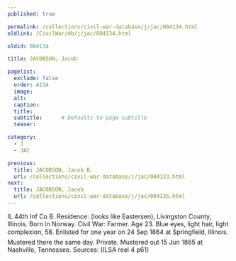 ```yaml
---
published: true

permalink: /collections/civil-war-database/j/jac/004134.html
oldlink: /CivilWar/db/j/jac/004134.html

oldid: 004134

title: JACOBSON, Jacob

pagelist:
  exclude: false
  order: 4134
  image: 
  alt:
  caption:
  title:
  subtitle:      # Defaults to page subtitle
  teaser:

category: 
  - J 
  - JAC

previous:
  title: JACOBSON, Jacob B.
  url: /collections/civil-war-database/j/jac/004133.html  
next:
  title: JACOBSON, Jacob
  url: /collections/civil-war-database/j/jac/004135.html   
---
```

IL 44th Inf Co B. Residence: (looks like Eastersen), Livingston County, Illinois. Born in Norway. Civil War: Farmer. Age 23. Blue eyes, light hair, light complexion, 5&#146;8&#148;. Enlisted for one year on 24 Sep 1864 at Springfield, Illinois. Mustered there the same day. Private. Mustered out 15 Jun 1865 at Nashville, Tennessee. Sources: (ILSA reel 4 p61)